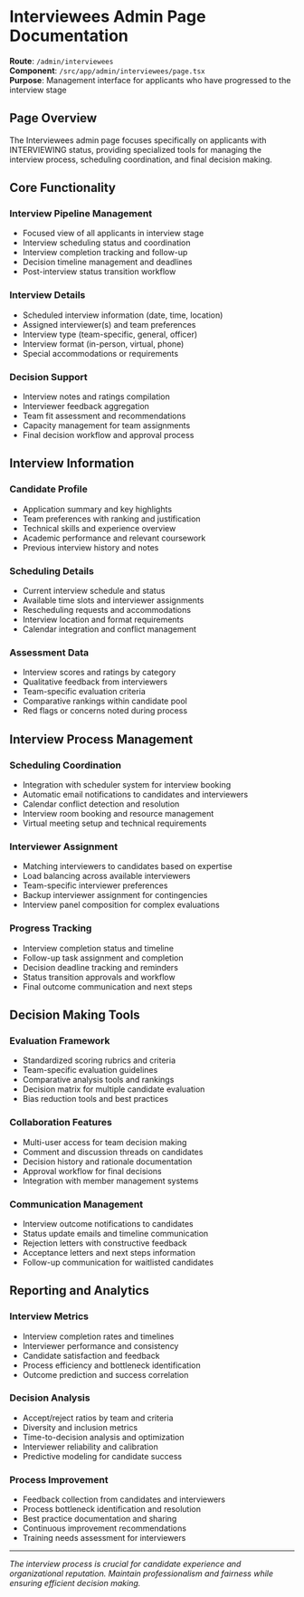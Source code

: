 # Interviewees Admin Page Documentation

**Route**: `/admin/interviewees`  
**Component**: `/src/app/admin/interviewees/page.tsx`  
**Purpose**: Management interface for applicants who have progressed to the interview stage

## Page Overview

The Interviewees admin page focuses specifically on applicants with INTERVIEWING status, providing specialized tools for managing the interview process, scheduling coordination, and final decision making.

## Core Functionality

### Interview Pipeline Management

- Focused view of all applicants in interview stage
- Interview scheduling status and coordination
- Interview completion tracking and follow-up
- Decision timeline management and deadlines
- Post-interview status transition workflow

### Interview Details

- Scheduled interview information (date, time, location)
- Assigned interviewer(s) and team preferences
- Interview type (team-specific, general, officer)
- Interview format (in-person, virtual, phone)
- Special accommodations or requirements

### Decision Support

- Interview notes and ratings compilation
- Interviewer feedback aggregation
- Team fit assessment and recommendations
- Capacity management for team assignments
- Final decision workflow and approval process

## Interview Information

### Candidate Profile

- Application summary and key highlights
- Team preferences with ranking and justification
- Technical skills and experience overview
- Academic performance and relevant coursework
- Previous interview history and notes

### Scheduling Details

- Current interview schedule and status
- Available time slots and interviewer assignments
- Rescheduling requests and accommodations
- Interview location and format requirements
- Calendar integration and conflict management

### Assessment Data

- Interview scores and ratings by category
- Qualitative feedback from interviewers
- Team-specific evaluation criteria
- Comparative rankings within candidate pool
- Red flags or concerns noted during process

## Interview Process Management

### Scheduling Coordination

- Integration with scheduler system for interview booking
- Automatic email notifications to candidates and interviewers
- Calendar conflict detection and resolution
- Interview room booking and resource management
- Virtual meeting setup and technical requirements

### Interviewer Assignment

- Matching interviewers to candidates based on expertise
- Load balancing across available interviewers
- Team-specific interviewer preferences
- Backup interviewer assignment for contingencies
- Interview panel composition for complex evaluations

### Progress Tracking

- Interview completion status and timeline
- Follow-up task assignment and completion
- Decision deadline tracking and reminders
- Status transition approvals and workflow
- Final outcome communication and next steps

## Decision Making Tools

### Evaluation Framework

- Standardized scoring rubrics and criteria
- Team-specific evaluation guidelines
- Comparative analysis tools and rankings
- Decision matrix for multiple candidate evaluation
- Bias reduction tools and best practices

### Collaboration Features

- Multi-user access for team decision making
- Comment and discussion threads on candidates
- Decision history and rationale documentation
- Approval workflow for final decisions
- Integration with member management systems

### Communication Management

- Interview outcome notifications to candidates
- Status update emails and timeline communication
- Rejection letters with constructive feedback
- Acceptance letters and next steps information
- Follow-up communication for waitlisted candidates

## Reporting and Analytics

### Interview Metrics

- Interview completion rates and timelines
- Interviewer performance and consistency
- Candidate satisfaction and feedback
- Process efficiency and bottleneck identification
- Outcome prediction and success correlation

### Decision Analysis

- Accept/reject ratios by team and criteria
- Diversity and inclusion metrics
- Time-to-decision analysis and optimization
- Interviewer reliability and calibration
- Predictive modeling for candidate success

### Process Improvement

- Feedback collection from candidates and interviewers
- Process bottleneck identification and resolution
- Best practice documentation and sharing
- Continuous improvement recommendations
- Training needs assessment for interviewers

---

_The interview process is crucial for candidate experience and organizational reputation. Maintain professionalism and fairness while ensuring efficient decision making._

